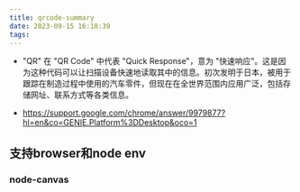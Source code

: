 ```yaml
---
title: qrcode-summary
date: 2023-09-15 16:18:39
tags:
---
```

- "QR" 在 "QR Code" 中代表 "Quick Response"，意为 "快速响应"。这是因为这种代码可以让扫描设备快速地读取其中的信息。初次发明于日本，被用于跟踪在制造过程中使用的汽车零件，但现在在全世界范围内应用广泛，包括存储网址、联系方式等各类信息。

- https://support.google.com/chrome/answer/9979877?hl=en&co=GENIE.Platform%3DDesktop&oco=1


## 支持browser和node env






### node-canvas